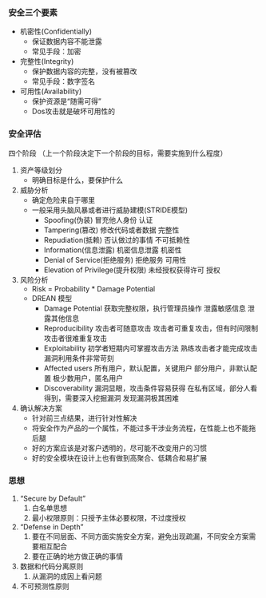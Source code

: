 ### 安全三个要素
- 机密性(Confidentially)
  - 保证数据内容不能泄露
  - 常见手段：加密
- 完整性(Integrity)
  - 保护数据内容的完整，没有被篡改
  - 常见手段：数字签名
- 可用性(Availability)
  - 保护资源是“随需可得”
  - Dos攻击就是破坏可用性的
### 安全评估
四个阶段
（上一个阶段决定下一个阶段的目标，需要实施到什么程度）
1. 资产等级划分
   - 明确目标是什么，要保护什么
2. 威胁分析
   - 确定危险来自于哪里
   - 一般采用头脑风暴或者进行威胁建模(STRIDE模型)
     - Spoofing(伪装) 冒充他人身份 认证
     - Tampering(篡改) 修改代码或者数据 完整性
     - Repudiation(抵赖) 否认做过的事情 不可抵赖性
     - Information(信息泄露) 机密信息泄露 机密性
     - Denial of Service(拒绝服务) 拒绝服务 可用性
     - Elevation of Privilege(提升权限) 未经授权获得许可 授权
3. 风险分析
   - Risk = Probability * Damage Potential
   - DREAN 模型
     - Damage Potential 获取完整权限，执行管理员操作  泄露敏感信息 泄露其他信息
     - Reproducibility 攻击者可随意攻击 攻击者可重复攻击，但有时间限制 攻击者很难重复攻击
     - Exploitability 初学者短期内可掌握攻击方法 熟练攻击者才能完成攻击 漏洞利用条件非常苛刻
     - Affected users 所有用户，默认配置，关键用户 部分用户，非默认配置 极少数用户，匿名用户
     - Discoverability 漏洞显眼，攻击条件容易获得 在私有区域，部分人看得到，需要深入挖掘漏洞 发现漏洞极其困难
4. 确认解决方案
   - 针对前三点结果，进行针对性解决
   - 将安全作为产品的一个属性，不能过多干涉业务流程，在性能上也不能拖后腿
   - 好的方案应该是对客户透明的，尽可能不改变用户的习惯
   - 好的安全模块在设计上也有做到高聚合、低耦合和易扩展

### 思想
1. “Secure by Default”
   1. 白名单思想
   2. 最小权限原则：只授予主体必要权限，不过度授权
2. “Defense in Depth”
   1. 要在不同层面、不同方面实施安全方案，避免出现疏漏，不同安全方案需要相互配合
   2. 要在正确的地方做正确的事情
3. 数据和代码分离原则
   1. 从漏洞的成因上看问题
4. 不可预测性原则